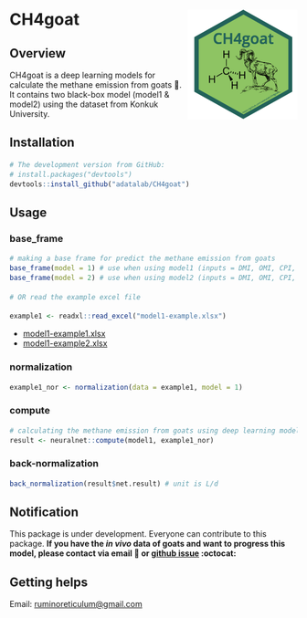 # CH4goat <img src="man/figures/logo.png" align="right" />

## Overview
CH4goat is a deep learning models for calculate the methane emission from goats :goat:. It contains two black-box model (model1 & model2) using the dataset from Konkuk University.

## Installation  
``` r
# The development version from GitHub:
# install.packages("devtools")
devtools::install_github("adatalab/CH4goat")
```

## Usage
### base_frame
``` r
# making a base frame for predict the methane emission from goats
base_frame(model = 1) # use when using model1 (inputs = DMI, OMI, CPI, NDFI, DDMI, DOMI, DCPI, and DNDFI)
base_frame(model = 2) # use when using model2 (inputs = DMI, OMI, CPI, and NDFI)

# OR read the example excel file

example1 <- readxl::read_excel("model1-example.xlsx")
```
- [model1-example1.xlsx](https://github.com/YoungjunNa/CH4goat/blob/master/model1-example.xlsx)
- [model1-example2.xlsx](https://github.com/YoungjunNa/CH4goat/blob/master/model2-example.xlsx)

### normalization
``` r
example1_nor <- normalization(data = example1, model = 1)
```

### compute
``` r
# calculating the methane emission from goats using deep learning model.
result <- neuralnet::compute(model1, example1_nor)
```

### back-normalization
``` r
back_normalization(result$net.result) # unit is L/d
```

## Notification
This package is under development. Everyone can contribute to this package. **If you have the *in vivo* data of goats and want to progress this model, please contact via email :email: or [github issue](https://github.com/adatalab/CH4goat/issues) :octocat:**


## Getting helps
Email: ruminoreticulum@gmail.com
